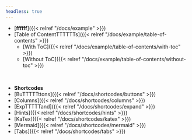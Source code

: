 ```yaml
---
headless: true
---
```


- [**ffffff**]({{< relref "/docs/example" >}})
- [Table of ContentTTTTTTs]({{< relref "/docs/example/table-of-contents" >}})
  - [With ToC]({{< relref "/docs/example/table-of-contents/with-toc" >}})
  - [Without ToC]({{< relref "/docs/example/table-of-contents/without-toc" >}})

<br />

- **Shortcodes**
- [BuTTTTTttons]({{< relref "/docs/shortcodes/buttons" >}})
- [Columns]({{< relref "/docs/shortcodes/columns" >}})
- [ExpTTTTTand]({{< relref "/docs/shortcodes/expand" >}})
- [Hints]({{< relref "/docs/shortcodes/hints" >}})
- [KaTex]({{< relref "/docs/shortcodes/katex" >}})
- [Mermaid]({{< relref "/docs/shortcodes/mermaid" >}})
- [Tabs]({{< relref "/docs/shortcodes/tabs" >}})
<br />
